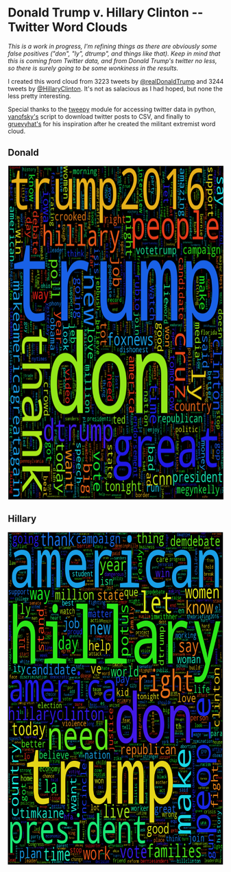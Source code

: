 # Donald Trump v. Hillary Clinton -- Twitter Word Clouds #
*This is a work in progress, I'm refining things as there are obviously some false positives ("don", "ly", dtrump", and things like that). Keep in mind that this is coming from Twitter data, and from Donald Trump's twitter no less, so there is surely going to be some wonkiness in the results.*

I created this word cloud from 3223 tweets by <a href="https://twitter.com/realDonaldTrump" target="_blank">@realDonaldTrump</a> and 3244 tweets by <a href="https://twitter.com/HillaryClinton" target="_blank">@HillaryClinton</a>. It's not as salacious as I had hoped, but none the less pretty interesting.

Special thanks to the <a href="https://github.com/tweepy/tweepy" target="_blank">tweepy</a> module for accessing twitter data in python, <a href="https://gist.github.com/yanofsky/5436496" target="_blank">yanofsky's</a> script to download twitter posts to CSV, and finally to <a href="https://www.kaggle.com/gruevyhat/d/kzaman/how-isis-uses-twitter/militant-extremist-wordcloud" target="_blank">gruevyhat's</a> for his inspiration after he created the militant extremist word cloud.

## Donald ##

<img src="./trump.png" width="778" height="779">

## Hillary ##

<img src="./clinton.png" width="779" height="778">